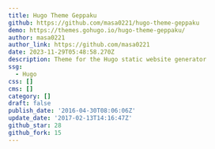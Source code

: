 ```yaml
---
title: Hugo Theme Geppaku
github: https://github.com/masa0221/hugo-theme-geppaku
demo: https://themes.gohugo.io/hugo-theme-geppaku/
author: masa0221
author_link: https://github.com/masa0221
date: 2023-11-29T05:48:58.270Z
description: Theme for the Hugo static website generator
ssg:
  - Hugo
css: []
cms: []
category: []
draft: false
publish_date: '2016-04-30T08:06:06Z'
update_date: '2017-02-13T14:16:47Z'
github_star: 28
github_fork: 15
---
```

